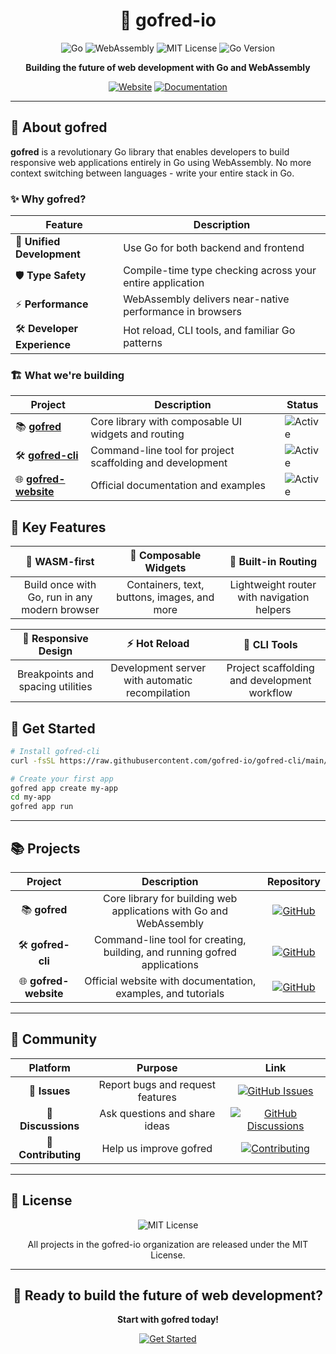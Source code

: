 <div align="center">

# 🚀 gofred-io

![Go](https://img.shields.io/badge/Go-00ADD8?style=for-the-badge&logo=go&logoColor=white)
![WebAssembly](https://img.shields.io/badge/WebAssembly-654FF0?style=for-the-badge&logo=webassembly&logoColor=white)
![MIT License](https://img.shields.io/badge/License-MIT-blue?style=for-the-badge)
![Go Version](https://img.shields.io/badge/Go-1.25+-00ADD8?style=for-the-badge&logo=go)

**Building the future of web development with Go and WebAssembly**

[![Website](https://img.shields.io/badge/Website-gofred.io-654FF0?style=for-the-badge)](https://gofred.io)
[![Documentation](https://img.shields.io/badge/Documentation-Read%20Docs-654FF0?style=for-the-badge)](https://github.com/gofred-io/gofred-website)

</div>

---

## 🎯 About gofred

**gofred** is a revolutionary Go library that enables developers to build responsive web applications entirely in Go using WebAssembly. No more context switching between languages - write your entire stack in Go.

### ✨ Why gofred?

| Feature | Description |
|---------|-------------|
| 🔄 **Unified Development** | Use Go for both backend and frontend |
| 🛡️ **Type Safety** | Compile-time type checking across your entire application |
| ⚡ **Performance** | WebAssembly delivers near-native performance in browsers |
| 🛠️ **Developer Experience** | Hot reload, CLI tools, and familiar Go patterns |

### 🏗️ What we're building

| Project | Description | Status |
|---------|-------------|--------|
| 📚 **[gofred](https://github.com/gofred-io/gofred)** | Core library with composable UI widgets and routing | ![Active](https://img.shields.io/badge/Status-Active-brightgreen?style=flat-square) |
| 🛠️ **[gofred-cli](https://github.com/gofred-io/gofred-cli)** | Command-line tool for project scaffolding and development | ![Active](https://img.shields.io/badge/Status-Active-brightgreen?style=flat-square) |
| 🌐 **[gofred-website](https://github.com/gofred-io/gofred-website)** | Official documentation and examples | ![Active](https://img.shields.io/badge/Status-Active-brightgreen?style=flat-square) |

## 🚀 Key Features

<div align="center">

| 🚀 **WASM-first** | 🧩 **Composable Widgets** | 🧭 **Built-in Routing** |
|:---:|:---:|:---:|
| Build once with Go, run in any modern browser | Containers, text, buttons, images, and more | Lightweight router with navigation helpers |

| 📱 **Responsive Design** | ⚡ **Hot Reload** | 🔧 **CLI Tools** |
|:---:|:---:|:---:|
| Breakpoints and spacing utilities | Development server with automatic recompilation | Project scaffolding and development workflow |

</div>

## 🚀 Get Started

```bash
# Install gofred-cli
curl -fsSL https://raw.githubusercontent.com/gofred-io/gofred-cli/main/install.sh | bash

# Create your first app
gofred app create my-app
cd my-app
gofred app run
```

---

## 📚 Projects

<div align="center">

| Project | Description | Repository |
|:---:|:---:|:---:|
| 📚 **gofred** | Core library for building web applications with Go and WebAssembly | [![GitHub](https://img.shields.io/badge/GitHub-View%20Repo-181717?style=for-the-badge&logo=github)](https://github.com/gofred-io/gofred) |
| 🛠️ **gofred-cli** | Command-line tool for creating, building, and running gofred applications | [![GitHub](https://img.shields.io/badge/GitHub-View%20Repo-181717?style=for-the-badge&logo=github)](https://github.com/gofred-io/gofred-cli) |
| 🌐 **gofred-website** | Official website with documentation, examples, and tutorials | [![GitHub](https://img.shields.io/badge/GitHub-View%20Repo-181717?style=for-the-badge&logo=github)](https://github.com/gofred-io/gofred-website) |

</div>

---

## 🤝 Community

<div align="center">

| Platform | Purpose | Link |
|:---:|:---:|:---:|
| 🐛 **Issues** | Report bugs and request features | [![GitHub Issues](https://img.shields.io/badge/GitHub-Issues-181717?style=for-the-badge&logo=github)](https://github.com/gofred-io/gofred/issues) |
| 💬 **Discussions** | Ask questions and share ideas | [![GitHub Discussions](https://img.shields.io/badge/GitHub-Discussions-181717?style=for-the-badge&logo=github)](https://github.com/gofred-io/gofred/discussions) |
| 🤝 **Contributing** | Help us improve gofred | [![Contributing](https://img.shields.io/badge/Contributing-Guide-654FF0?style=for-the-badge)](https://github.com/gofred-io/gofred/blob/master/CONTRIBUTING.md) |

</div>

---

## 📄 License

<div align="center">

![MIT License](https://img.shields.io/badge/License-MIT-blue?style=for-the-badge)

All projects in the gofred-io organization are released under the MIT License.

</div>

---

<div align="center">

## 🎉 Ready to build the future of web development?

**Start with gofred today!**

[![Get Started](https://img.shields.io/badge/Get%20Started-Install%20gofred--cli-654FF0?style=for-the-badge&logo=go)](https://github.com/gofred-io/gofred-cli)

</div>
